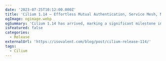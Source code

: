 ```yaml
---
date: '2023-07-25T10:12:00.000Z'
title: 'Cilium 1.14 – Effortless Mutual Authentication, Service Mesh, Networking Beyond Kubernetes, High-Scale Multi-Cluster, and Much More'
ogImage: ogimage.webp
ogSummary: 'Cilium 1.14 has arrived, marking a significant milestone in its development. Explore the array of new features shipped with this latest version'
isFeatured: false
categories:
  - Release
externalUrl: 'https://isovalent.com/blog/post/cilium-release-114/'
tags:
  - Cilium
---
```

